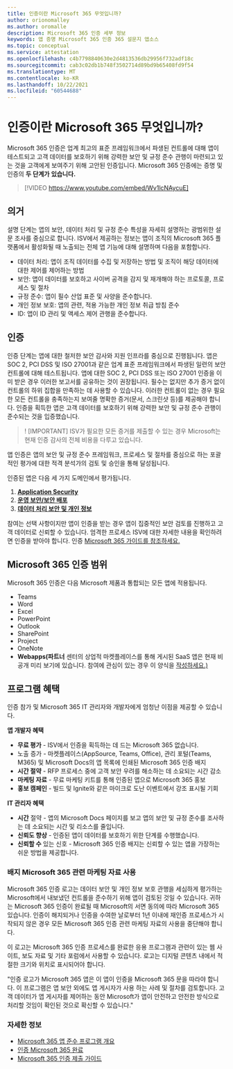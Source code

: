 ```yaml
---
title: 인증이란 Microsoft 365 무엇입니까?
author: orionomalley
ms.author: oromalle
description: Microsoft 365 인증 세부 정보
keywords: 앱 증명 Microsoft 365 인증 365 설문지 앱소스
ms.topic: conceptual
ms.service: attestation
ms.openlocfilehash: c4b7798840630e2d4813536db29956f732adf18c
ms.sourcegitcommit: cab3c02db1b748f3502714d89bd9b65408fd9f54
ms.translationtype: MT
ms.contentlocale: ko-KR
ms.lasthandoff: 10/22/2021
ms.locfileid: "60544688"
---
```

# <a name="what-is-microsoft-365-certification"></a>인증이란 Microsoft 365 무엇입니까?

Microsoft 365 인증은 업계 최고의 표준 프레임워크에서 파생된 컨트롤에 대해 앱이 테스트되고 고객 데이터를 보호하기 위해 강력한 보안 및 규정 준수 관행이 마련되고 있는 것을 고객에게 보여주기 위해 고안된 인증입니다. Microsoft 365 인증에는 증명 및 인증의 **두 단계가** **있습니다.**

>[!VIDEO https://www.youtube.com/embed/Wv1lcNAycuE]


## <a name="attestation"></a>의거

설명 단계는 앱의 보안, 데이터 처리 및 규정 준수 특성을 자세히 설명하는 광범위한 설문 조사를 중심으로 합니다. ISV에서 제공하는 정보는 앱이 조직의 Microsoft 365 플랫폼에서 활성화될 때 노출되는 전체 앱 기능에 대해 설명하며 다음을 포함합니다.

- 데이터 처리: 앱이 조직 데이터를 수집 및 저장하는 방법 및 조직이 해당 데이터에 대한 제어를 제어하는 방법
- 보안: 앱이 데이터를 보호하고 사이버 공격을 감지 및 재개해야 하는 프로토콜, 프로세스 및 절차
- 규정 준수: 앱이 필수 산업 표준 및 사양을 준수합니다.
- 개인 정보 보호: 앱의 관련, 적용 가능한 개인 정보 취급 방침 준수
- ID: 앱이 ID 관리 및 액세스 제어 관행을 준수합니다.


## <a name="certification"></a>인증

인증 단계는 앱에 대한 철저한 보안 감사와 지원 인프라를 중심으로 진행됩니다. 앱은 SOC 2, PCI DSS 및 ISO 27001과 같은 업계 표준 프레임워크에서 파생된 일련의 보안 컨트롤에 대해 테스트됩니다. 앱에 대한 SOC 2, PCI DSS 또는 ISO 27001 인증을 이미 받은 경우 이러한 보고서를 공유하는 것이 권장됩니다. 필수는 없지만 추가 증거 없이 컨트롤의 하위 집합을 만족하는 데 사용할 수 있습니다. 이러한 컨트롤이 없는 경우 필요한 모든 컨트롤을 충족하는지 보여줄 명확한 증거(문서, 스크린샷 등)를 제공해야 합니다. 인증을 획득한 앱은 고객 데이터를 보호하기 위해 강력한 보안 및 규정 준수 관행이 준수되는 것을 입증했습니다. 

> ! [IMPORTANT] ISV가 필요한 모든 증거를 제출할 수 있는 경우 Microsoft는 현재 인증 감사의 전체 비용을 다루고 있습니다.

앱 인증은 앱의 보안 및 규정 준수 프레임워크, 프로세스 및 절차를 중심으로 하는 포괄적인 평가에 대한 적격 분석가의 검토 및 승인을 통해 달성됩니다. 

인증된 앱은 다음 세 가지 도메인에서 평가됩니다.
1.  [**Application Security**]( https://docs.microsoft.com/en-us/microsoft-365-app-certification/docs/certification-submission-guide#application-security)
1.  [**운영 보안/보안 배포**]( https://docs.microsoft.com/en-us/microsoft-365-app-certification/docs/certification-submission-guide#operational-security)
1.  [**데이터 처리 보안 및 개인 정보**]( https://docs.microsoft.com/en-us/microsoft-365-app-certification/docs/certification-submission-guide#data-handling-security-and-privacy)

참여는 선택 사항이지만 앱이 인증을 받는 경우 앱이 집중적인 보안 검토를 진행하고 고객 데이터로 신뢰할 수 있습니다. 엄격한 프로세스 ISV에 대한 자세한 내용을 확인하려면 인증을 받아야 합니다. 인증 [Microsoft 365 가이드를 참조하세요.](https://docs.microsoft.com/microsoft-365-app-certification/docs/certification-submission-guide)

## <a name="microsoft-365-certification-scope"></a>Microsoft 365 인증 범위

Microsoft 365 인증은 다음 Microsoft 제품과 통합되는 모든 앱에 적용됩니다.
- Teams
- Word
- Excel
- PowerPoint
- Outlook
- SharePoint
- Project
- OneNote
- **Webapps(파트너** 센터의 상업적 마켓플레이스를 통해 게시된 SaaS 앱은 현재 비공개 미리 보기에 있습니다. 참여에 관심이 있는 경우 이 양식을 [작성하세요.)](https://customervoice.microsoft.com/Pages/ResponsePage.aspx?id=v4j5cvGGr0GRqy180BHbR4cf3qxCU_RNtqjCSalFdSFUNDMzTVJKR0wzTEJRSFJVSk9OQUlOV0RJSyQlQCN0PWcu)

## <a name="program-benefits"></a>프로그램 혜택
인증 참가 및 Microsoft 365 IT 관리자와 개발자에게 엄청난 이점을 제공할 수 있습니다.

**앱 개발자 혜택**
-   **무료 평가** - ISV에서 인증을 획득하는 데 드는 Microsoft 365 없습니다.
-    노출 증가 - 마켓플레이스(AppSource, Teams, Office), 관리 포털(Teams, M365) 및 Microsoft Docs의 앱 목록에 인쇄된 Microsoft 365 인증 배지
-   **시간 절약** - RFP 프로세스 중에 고객 보안 우려를 해소하는 데 소요되는 시간 감소 
- **마케팅 자료** - 무료 마케팅 키트를 통해 인증된 앱으로 Microsoft 365 홍보
- **홍보 캠페인** - 빌드 및 Ignite와 같은 마이크로 도난 이벤트에서 강조 표시될 기회

**IT 관리자 혜택**
- **시간** 절약 - 앱의 Microsoft Docs 페이지를 보고 앱의 보안 및 규정 준수를 조사하는 데 소요되는 시간 및 리소스를 줄입니다. 
-   **신뢰도 향상** - 인증된 앱이 데이터를 보호하기 위한 단계를 수행했습니다. 
-   **신뢰할 수** 있는 신호 - Microsoft 365 인증 배지는 신뢰할 수 있는 앱을 가장하는 쉬운 방법을 제공합니다.


### <a name="using-the-microsoft-365-badge-and-associated-marketing-materials"></a>배지 Microsoft 365 관련 마케팅 자료 사용
Microsoft 365 인증 로고는 데이터 보안 및 개인 정보 보호 관행을 세심하게 평가하는 Microsoft에서 내보냈던 컨트롤을 준수하기 위해 앱이 검토된 것일 수 있습니다. 귀하는 Microsoft 365 인증이 완료될 때 Microsoft의 서면 동의에 따라 Microsoft 365 있습니다. 인증이 해지되거나 인증을 수여한 날로부터 1년 이내에 재인증 프로세스가 시작되지 않은 경우 모든 Microsoft 365 인증 관련 마케팅 자료의 사용을 중단해야 합니다. 

이 로고는 Microsoft 365 인증 프로세스를 완료한 응용 프로그램과 관련이 있는 웹 사이트, 보도 자료 및 기타 포럼에서 사용할 수 있습니다. 로고는 디지털 콘텐츠 내에서 적절한 크기와 위치로 표시되어야 합니다. 

"인증 로고가 Microsoft 365 앱은 이 앱이 인증을 Microsoft 365 문을 따라야 합니다. 이 프로그램은 앱 보안 외에도 앱 게시자가 사용 하는 사례 및 절차를 검토합니다. 고객 데이터가 앱 게시자를 제어하는 동안 Microsoft가 앱이 안전하고 안전한 방식으로 처리할 것임이 확인된 것으로 확신할 수 있습니다."


### <a name="learn-more"></a>자세한 정보
* [Microsoft 365 앱 준수 프로그램 개요](~/overview.md)  
* [인증 Microsoft 365 완료](~/docs/certification.md)  
* [Microsoft 365 인증 제출 가이드](~/docs/certification-submission-guide.md)

